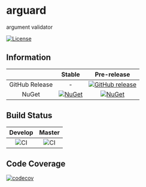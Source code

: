 # arguard
argument validator

[![License](http://img.shields.io/:license-mit-blue.svg)](https://github.com/eoehen/arguard/blob/master/LICENSE)

## Information

| | Stable | Pre-release |
|:--:|:--:|:--:|
|GitHub Release|-|[![GitHub release](https://img.shields.io/github/release/eoehen/arguard.svg)](https://github.com/eoehen/arguard/releases/latest)|
|NuGet|[![NuGet](https://img.shields.io/nuget/v/oehen.arguard.svg)](https://www.nuget.org/packages/oehen.arguard)|[![NuGet](https://img.shields.io/nuget/vpre/oehen.arguard.svg)](https://www.nuget.org/packages/oehen.arguard)|

## Build Status

|Develop|Master|
|:--:|:--:|
|![CI](https://github.com/eoehen/arguard/workflows/CI-Build/badge.svg?branch=develop)|![CI](https://github.com/eoehen/arguard/workflows/CI-Build/badge.svg?branch=master)|

## Code Coverage

[![codecov](https://codecov.io/gh/eoehen/arguard/branch/develop/graph/badge.svg?token=9B8NT9L82D)](https://codecov.io/gh/eoehen/arguard)
